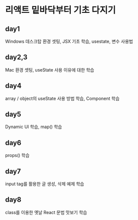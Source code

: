 # 리액트 밑바닥부터 기초 다지기

## day1
Windows 데스크탑 환경 셋팅, JSX 기초 학습, usestate, 변수 사용법

## day2,3
Mac 환경 셋팅, useState 사용 이유에 대한 학습

## day4
array / object의 useState 사용 방법 학습,
Component 학습

## day5
Dynamic UI 학습, map() 학습

## day6
props() 학습

## day7
input tag를 활용한 글 생성, 삭제 예제 학습

## day8
class를 이용한 옛날 React 문법 맛보기 학습
